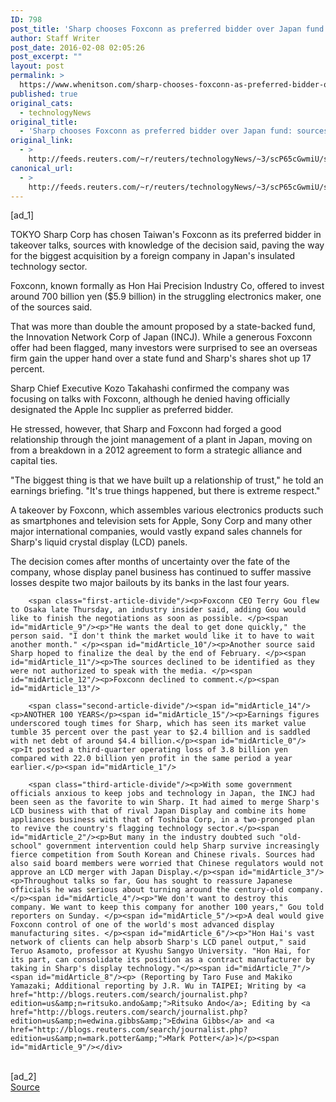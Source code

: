 ```yaml
---
ID: 798
post_title: 'Sharp chooses Foxconn as preferred bidder over Japan fund: sources'
author: Staff Writer
post_date: 2016-02-08 02:05:26
post_excerpt: ""
layout: post
permalink: >
  https://www.whenitson.com/sharp-chooses-foxconn-as-preferred-bidder-over-japan-fund-sources/
published: true
original_cats:
  - technologyNews
original_title:
  - 'Sharp chooses Foxconn as preferred bidder over Japan fund: sources'
original_link:
  - >
    http://feeds.reuters.com/~r/reuters/technologyNews/~3/scP65cGwmiU/story01.htm
canonical_url:
  - >
    http://feeds.reuters.com/~r/reuters/technologyNews/~3/scP65cGwmiU/story01.htm
---
```

 [ad_1]
<br><div id="articleText">
<span id="midArticle_start"/>

<span id="midArticle_0"/><span class="focusParagraph" readability="6"><p><span class="articleLocation">TOKYO</span> Sharp Corp has chosen Taiwan's Foxconn as its preferred bidder in takeover talks, sources with knowledge of the decision said, paving the way for the biggest acquisition by a foreign company in Japan's insulated technology sector. </p></span><span id="midArticle_1"/><p>Foxconn, known formally as Hon Hai Precision Industry Co, offered to invest around 700 billion yen ($5.9 billion) in the struggling electronics maker, one of the sources said. </p><span id="midArticle_2"/><p>That was more than double the amount proposed by a state-backed fund, the Innovation Network Corp of Japan (INCJ). While a generous Foxconn offer had been flagged, many investors were surprised to see an overseas firm gain the upper hand over a state fund and Sharp's shares shot up 17 percent.</p><span id="midArticle_3"/><p>Sharp Chief Executive Kozo Takahashi confirmed the company was focusing on talks with Foxconn, although he denied having officially designated the Apple Inc supplier as  preferred bidder.</p><span id="midArticle_4"/><p>He stressed, however, that Sharp and Foxconn had forged a good relationship through the joint management of a plant in Japan, moving on from a breakdown in a 2012 agreement to form a strategic alliance and capital ties.</p><span id="midArticle_5"/><p>"The biggest thing is that we have built up a relationship of trust," he told an earnings briefing. "It's true things happened, but there is extreme respect."</p><span id="midArticle_6"/><p>A takeover by Foxconn, which assembles various electronics products such as smartphones and television sets for Apple, Sony Corp and many other major international companies, would vastly expand sales channels for Sharp's liquid crystal display (LCD) panels.</p><span id="midArticle_7"/><p>The decision comes after months of uncertainty over the fate of the company, whose display panel business has continued to suffer massive losses despite two major bailouts by its banks in the last four years.</p><span id="midArticle_8"/>
        
        <span class="first-article-divide"/><p>Foxconn CEO Terry Gou flew to Osaka late Thursday, an industry insider said, adding Gou would like to finish the negotiations as soon as possible. </p><span id="midArticle_9"/><p>"He wants the deal to get done quickly," the person said. "I don't think the market would like it to have to wait another month." </p><span id="midArticle_10"/><p>Another source said Sharp hoped to finalize the deal by the end of February. </p><span id="midArticle_11"/><p>The sources declined to be identified as they were not authorized to speak with the media. </p><span id="midArticle_12"/><p>Foxconn declined to comment.</p><span id="midArticle_13"/>
        
        <span class="second-article-divide"/><span id="midArticle_14"/><p>ANOTHER 100 YEARS</p><span id="midArticle_15"/><p>Earnings figures underscored tough times for Sharp, which has seen its market value tumble 35 percent over the past year to $2.4 billion and is saddled with net debt of around $4.4 billion.</p><span id="midArticle_0"/><p>It posted a third-quarter operating loss of 3.8 billion yen compared with 22.0 billion yen profit in the same period a year earlier.</p><span id="midArticle_1"/>
        
        <span class="third-article-divide"/><p>With some government officials anxious to keep jobs and technology in Japan, the INCJ had been seen as the favorite to win Sharp. It had aimed to merge Sharp's LCD business with that of rival Japan Display and combine its home appliances business with that of Toshiba Corp, in a two-pronged plan to revive the country's flagging technology sector.</p><span id="midArticle_2"/><p>But many in the industry doubted such "old-school" government intervention could help Sharp survive increasingly fierce competition from South Korean and Chinese rivals. Sources had also said board members were worried that Chinese regulators would not approve an LCD merger with Japan Display.</p><span id="midArticle_3"/><p>Throughout talks so far, Gou has sought to reassure Japanese officials he was serious about turning around the century-old company.</p><span id="midArticle_4"/><p>"We don't want to destroy this company. We want to keep this company for another 100 years," Gou told reporters on Sunday. </p><span id="midArticle_5"/><p>A deal would give Foxconn control of one of the world's most advanced display manufacturing sites. </p><span id="midArticle_6"/><p>"Hon Hai's vast network of clients can help absorb Sharp's LCD panel output," said Teruo Asamoto, professor at Kyushu Sangyo University. "Hon Hai, for its part, can consolidate its position as a contract manufacturer by taking in Sharp's display technology."</p><span id="midArticle_7"/><span id="midArticle_8"/><p> (Reporting by Taro Fuse and Makiko Yamazaki; Additional reporting by J.R. Wu in TAIPEI; Writing by <a href="http://blogs.reuters.com/search/journalist.php?edition=us&amp;n=ritsuko.ando&amp;">Ritsuko Ando</a>; Editing by <a href="http://blogs.reuters.com/search/journalist.php?edition=us&amp;n=edwina.gibbs&amp;">Edwina Gibbs</a> and <a href="http://blogs.reuters.com/search/journalist.php?edition=us&amp;n=mark.potter&amp;">Mark Potter</a>)</p><span id="midArticle_9"/></div>
<br>[ad_2]
<br><a href="http://feeds.reuters.com/~r/reuters/technologyNews/~3/scP65cGwmiU/story01.htm">Source </a>